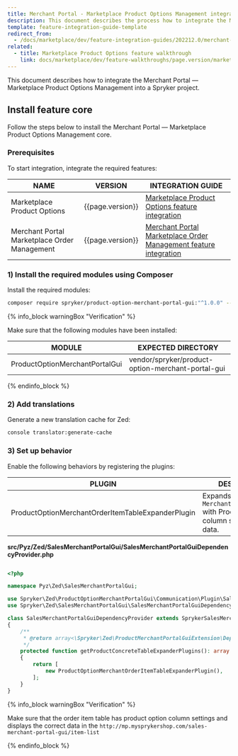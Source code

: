 ```yaml
---
title: Merchant Portal - Marketplace Product Options Management integration
description: This document describes the process how to integrate the Merchant Portal — Marketplace Product Options Management into a Spryker project.
template: feature-integration-guide-template
redirect_from:
  - /docs/marketplace/dev/feature-integration-guides/202212.0/merchant-portal-marketplace-product-options-management-feature-integration.html
related:
  - title: Marketplace Product Options feature walkthrough
    link: docs/marketplace/dev/feature-walkthroughs/page.version/marketplace-product-options-feature-walkthrough.html
---
```


This document describes how to integrate the Merchant Portal — Marketplace Product Options Management into a Spryker project.

## Install feature core

Follow the steps below to install the Merchant Portal — Marketplace Product Options Management core.

### Prerequisites

To start integration, integrate the required features:

| NAME | VERSION | INTEGRATION GUIDE |
|-|-|-|
| Marketplace Product Options| {{page.version}} | [Marketplace Product Options feature integration](/docs/marketplace/dev/feature-integration-guides/{{page.version}}/marketplace-product-options-feature-integration.html) |
| Merchant Portal Marketplace Order Management | {{page.version}} | [Merchant Portal Marketplace Order Management feature integration](/docs/marketplace/dev/feature-integration-guides/{{page.version}}/merchant-portal-marketplace-order-management-feature-integration.html) |

### 1) Install the required modules using Composer

Install the required modules:

```bash
composer require spryker/product-option-merchant-portal-gui:"^1.0.0" --update-with-dependencies
```

{% info_block warningBox "Verification" %}

Make sure that the following modules have been installed:

| MODULE | EXPECTED DIRECTORY |
|-|-|
| ProductOptionMerchantPortalGui | vendor/spryker/product-option-merchant-portal-gui |

{% endinfo_block %}

### 2) Add translations

Generate a new translation cache for Zed:

```bash
console translator:generate-cache
```

### 3) Set up behavior

Enable the following behaviors by registering the plugins:

| PLUGIN | DESCRIPTION | PREREQUISITES | NAMESPACE |
|---|---|---|---|
| ProductOptionMerchantOrderItemTableExpanderPlugin | Expands `MerchantOrderItemTable` with Product options column settings and data. | None | \Spryker\Zed\ProductOptionMerchantPortalGui\Communication\Plugin\SalesMerchantPortalGui |

**src/Pyz/Zed/SalesMerchantPortalGui/SalesMerchantPortalGuiDependencyProvider.php**

```php

<?php

namespace Pyz\Zed\SalesMerchantPortalGui;

use Spryker\Zed\ProductOptionMerchantPortalGui\Communication\Plugin\SalesMerchantPortalGui\ProductOptionMerchantOrderItemTableExpanderPlugin;
use Spryker\Zed\SalesMerchantPortalGui\SalesMerchantPortalGuiDependencyProvider as SprykerSalesMerchantPortalGuiDependencyProvider;

class SalesMerchantPortalGuiDependencyProvider extends SprykerSalesMerchantPortalGuiDependencyProvider
{
    /**
     * @return array<\Spryker\Zed\ProductMerchantPortalGuiExtension\Dependency\Plugin\ProductConcreteTableExpanderPluginInterface>
     */
    protected function getProductConcreteTableExpanderPlugins(): array
    {
        return [
            new ProductOptionMerchantOrderItemTableExpanderPlugin(),
        ];
    }
}
```

{% info_block warningBox "Verification" %}

Make sure that the order item table has product option column settings and displays the correct data in the `http://mp.mysprykershop.com/sales-merchant-portal-gui/item-list`

{% endinfo_block %}
